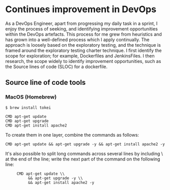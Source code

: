 
# Continues improvement in DevOps

As a DevOps Engineer, apart from progressing my daily task in a sprint, I enjoy the process of seeking, and identifying 
improvement opportunities within the DevOps artefacts.  This process for me grew from heuristics and has grown into a 
well-defined process which I apply continually.  The approach is loosely based on the exploratory testing, and the 
technique is framed around the exploratory testing charter technique.  I first identify the scope for exploration; 
for example, Dockerfiles and JenkinsFiles.  I then research, the scope widely to identify improvement opportunities, 
such as the Source lines of code (SLOC) for a dockerfile.

## Source line of code tools

### MacOS (Homebrew)

```Shell
$ brew install tokei
```

```Shell
CMD apt-get update
CMD apt-get upgrade
CMD apt-get install apache2
```

To create them in one layer, combine the commands as follows:

```Shell
CMD apt-get update && apt-get upgrade -y && apt-get install apache2 -y
```

It's also possible to split long commands across several lines by including \\ at the end of the line; write the next part of the command on the following line:

```Shell
     CMD apt-get update \\
          && apt-get upgrade -y \\
          && apt-get install apache2 -y
````